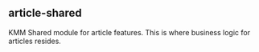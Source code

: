 ## article-shared

KMM Shared module for article features. This is where business logic for articles resides.